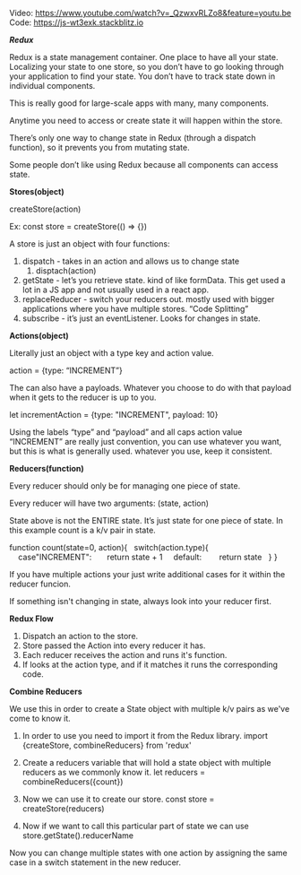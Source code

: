 Video: https://www.youtube.com/watch?v=_QzwxvRLZo8&feature=youtu.be
Code: https://js-wt3exk.stackblitz.io


***Redux***

Redux is a state management container. One place to have all your state. Localizing your state to one store, so you don’t have to go looking through your application to find your state. You don’t have to track state down in individual components.

This is really good for large-scale apps with many, many components. 

Anytime you need to access or create state it will happen within the store. 

There’s only one way to change state in Redux (through a dispatch function), so it prevents you from mutating state. 

Some people don’t like using Redux because all components can access state. 


**Stores(object)**

createStore(action) 

Ex: 
const store = createStore(() => {})

A store is just an object with four functions: 
1. dispatch - takes in an action and allows us to change state
    1. disptach(action)
2. getState - let’s you retrieve state. kind of like formData. This get used a lot in a JS app and not usually used in a react app.
3. replaceReducer - switch your reducers out. mostly used with bigger applications where you have multiple stores. “Code Splitting” 
4. subscribe - it’s just an eventListener. Looks for changes in state. 


**Actions(object)**

Literally just an object with a type key and action value. 

action = {type: “INCREMENT”}

The can also have a payloads. Whatever you choose to do with that payload when it gets to the reducer is up to you. 

let incrementAction = {type: "INCREMENT", payload: 10}

Using the labels “type” and “payload” and all caps action value “INCREMENT” are really just convention, you can use whatever you want, but this is what is generally used. whatever you use, keep it consistent. 


**Reducers(function)**

Every reducer should only be for managing one piece of state.

Every reducer will have two arguments: (state, action)

State above is not the ENTIRE state. It’s just state for one piece of state. In this example count is a k/v pair in state. 

function count(state=0, action){
  switch(action.type){
    case"INCREMENT":
      return state + 1
    default: 
      return state
  }
}

If you have multiple actions your just write additional cases for it within the
reducer funcion. 

If something isn't changing in state, always look into your reducer first.

**Redux Flow**

1. Dispatch an action to the store. 
2. Store passed the Action into every reducer it has. 
3. Each reducer receives the action and runs it's function.
4. If looks at the action type, and if it matches it runs the corresponding code.

**Combine Reducers**

We use this in order to create a State object with multiple k/v pairs as we've
come to know it. 

1. In order to use you need to import it from the Redux library.
    import {createStore, combineReducers} from 'redux'

2. Create a reducers variable that will hold a state object with multiple reducers
as we commonly know it. 
    let reducers = combineReducers({count})

3. Now we can use it to create our store.
   const store = createStore(reducers)

4. Now if we want to call this particular part of state we can use 
    store.getState().reducerName

Now you can change multiple states with one action by assigning the same case in
a switch statement in the new reducer. 











